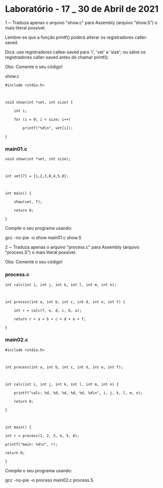 # Laboratório - 17 _ 30 de Abril de 2021

1 ─ Traduza apenas o arquivo "show.c" para Assembly (arquivo “show.S”) o mais literal possível. 

Lembre-se que a função printf() poderá alterar os registradores caller-saved.

Dica: use registradores callee-saved para 'i', 'vet' e 'size'; ou salve os registradores caller-saved antes de chamar printf().

Obs: Comente o seu código!

show.c

    #include <stdio.h>



    void show(int *vet, int size) {

        int i;

        for (i = 0; i < size; i++)

            printf("%d\n", vet[i]);

    }

### main01.c

    void show(int *vet, int size);



    int vet[7] = {1,2,3,0,4,5,0};



    int main() {

        show(vet, 7);

        return 0;

    }

Compile o seu programa usando:

   gcc -no-pie -o show main01.c show.S

2 ─ Traduza apenas o arquivo "process.c" para Assembly (arquivo "process.S") o mais literal possível.

Obs: Comente o seu código!

### process.c

    int calc(int i, int j, int k, int l, int m, int n);



    int process(int a, int b, int c, int d, int e, int f) {

        int r = calc(f, e, d, c, b, a);

        return r + a + b + c + d + e + f;

    }

### main02.c

    #include <stdio.h>



    int process(int a, int b, int c, int d, int e, int f);



    int calc(int i, int j, int k, int l, int m, int n) {

        printf("calc: %d, %d, %d, %d, %d, %d\n", i, j, k, l, m, n);

        return 0;

    }



    int main() {

    int r = process(1, 2, 3, 4, 5, 6);

    printf("main: %d\n", r);

    return 0;

    }

Compile o seu programa usando:

   gcc -no-pie -o process main02.c process.S